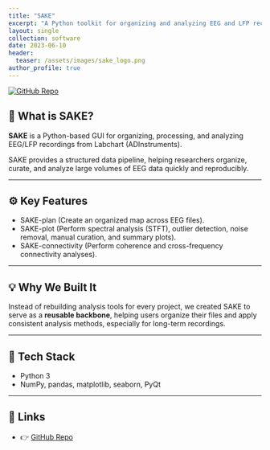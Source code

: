 ```yaml
---
title: "SAKE"
excerpt: "A Python toolkit for organizing and analyzing EEG and LFP recordings."
layout: single
collection: software
date: 2023-06-10
header:
  teaser: /assets/images/sake_logo.png
author_profile: true
---
```


[![GitHub Repo](https://img.shields.io/badge/GitHub-SAKEverse%2Fsake-blue?logo=github)](https://github.com/SAKEverse/sake)

## 🧠 What is SAKE?

**SAKE** is a Python-based GUI for organizing, processing, and analyzing EEG/LFP recordings from Labchart (ADInstruments).

SAKE provides a structured data pipeline, helping researchers organize, curate, and analyze large volumes of EEG data quickly and reproducibly.

---

## ⚙️ Key Features

- SAKE-plan (Create an organized map across EEG files).
- SAKE-plot (Perform spectral analysis (STFT), outlier detection, noise removal, manual curation, and summary plots).
- SAKE-connectivity (Perform coherence and cross-frequency connectivity analyses).

---

## 💡 Why We Built It
Instead of rebuilding analysis tools for every project, we created SAKE to serve as a **reusable backbone**, helping users organize their files and apply consistent analysis methods, especially for long-term recordings.

---

## 🔧 Tech Stack

- Python 3
- NumPy, pandas, matplotlib, seaborn, PyQt

---

## 📎 Links

- 👉 [GitHub Repo](https://github.com/SAKEverse/sake)
